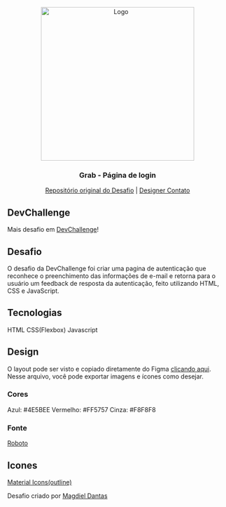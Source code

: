 <p align="center">
  <img src="https://github.com/magdielndantas/grab-pagina-de-login/raw/master/design/desktop-design.jpg" alt="Logo" width="350">
  <h3 align="center">Grab - Página de login</h3>
</p>
<p align="center">
  <a href="https://github.com/magdielndantas/grab-pagina-de-login">Repositório original do Desafio</a> | 
  <a href="https://www.linkedin.com/in/magdielndantas/">Designer Contato</a>
</p>

## DevChallenge
Mais desafio em [DevChallenge](https://devchallenge.com.br/)!

## Desafio
O desafio da DevChallenge foi criar uma pagina de autenticação que reconhece o preenchimento das informações de e-mail e retorna para o usuário um feedback de resposta da autenticação, feito utilizando HTML, CSS e JavaScript.

## Tecnologias
HTML
CSS(Flexbox)
Javascript

## Design
O layout pode ser visto e copiado diretamente do Figma [clicando aqui](https://www.figma.com/file/QYQm17sJV0ZhviTGOa1jmZ/Untitled?node-id=0%3A1). Nesse arquivo, você pode exportar imagens e ícones como desejar.

### Cores
Azul: #4E5BEE
Vermelho: #FF5757
Cinza: #F8F8F8

### Fonte
[Roboto](https://fonts.google.com/specimen/Roboto)

## Icones
[Material Icons(outline)](https://material.io/resources/icons/?style=outline)

Desafio criado por [Magdiel Dantas](https://github.com/magdielndantas)
